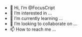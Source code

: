 - 👋 Hi, I’m @FocusCript
- 👀 I’m interested in ...
- 🌱 I’m currently learning ...
- 💞️ I’m looking to collaborate on ...
- 📫 How to reach me ...

<!---
FocusCript/FocusCript is a ✨ special ✨ repository because its `README.md` (this file) appears on your GitHub profile.
You can click the Preview link to take a look at your changes.
--->
